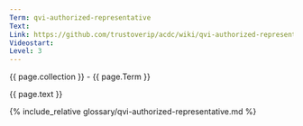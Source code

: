 ```yaml
---
Term: qvi-authorized-representative
Text: 
Link: https://github.com/trustoverip/acdc/wiki/qvi-authorized-representative
Videostart: 
Level: 3
---
```


{{ page.collection }} - {{ page.Term }}

   {{ page.text }}

{% include_relative glossary/qvi-authorized-representative.md %}

